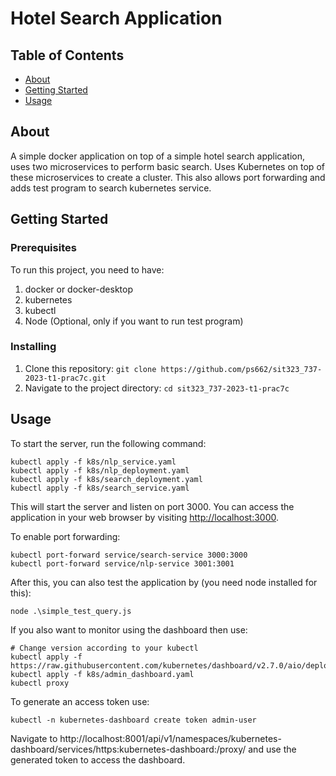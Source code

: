 # Hotel Search Application
## Table of Contents

- [About](#about)
- [Getting Started](#getting_started)
- [Usage](#usage)

## About <a name = "about"></a>

A simple docker application on top of a simple hotel search application, uses two microservices to perform basic search. 
Uses Kubernetes on top of these microservices to create a cluster. This also allows port forwarding and adds test program to search kubernetes service.

## Getting Started <a name = "getting_started"></a>

### Prerequisites

To run this project, you need to have:
1. docker or docker-desktop
2. kubernetes
3. kubectl
4. Node (Optional, only if you want to run test program)

### Installing

1. Clone this repository: `git clone https://github.com/ps662/sit323_737-2023-t1-prac7c.git`
2. Navigate to the project directory: `cd sit323_737-2023-t1-prac7c`

## Usage <a name = "usage"></a>

To start the server, run the following command:

```
kubectl apply -f k8s/nlp_service.yaml
kubectl apply -f k8s/nlp_deployment.yaml
kubectl apply -f k8s/search_deployment.yaml
kubectl apply -f k8s/search_service.yaml
```

This will start the server and listen on port 3000. You can access the application in your web browser by visiting [http://localhost:3000](http://localhost:3000).

To enable port forwarding:

```
kubectl port-forward service/search-service 3000:3000
kubectl port-forward service/nlp-service 3001:3001
```

After this, you can also test the application by (you need node installed for this):

```
node .\simple_test_query.js
```

If you also want to monitor using the dashboard then use:

```
# Change version according to your kubectl
kubectl apply -f https://raw.githubusercontent.com/kubernetes/dashboard/v2.7.0/aio/deploy/recommended.yaml
kubectl apply -f k8s/admin_dashboard.yaml
kubectl proxy
```

To generate an access token use:

```
kubectl -n kubernetes-dashboard create token admin-user
```

Navigate to http://localhost:8001/api/v1/namespaces/kubernetes-dashboard/services/https:kubernetes-dashboard:/proxy/ and use the generated token to access the dashboard.






